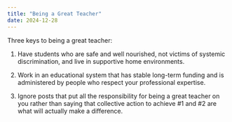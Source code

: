 ```yaml
---
title: "Being a Great Teacher"
date: 2024-12-28
---
```


Three keys to being a great teacher:

1.  Have students who are safe and well nourished,
    not victims of systemic discrimination,
    and live in supportive home environments.

2.  Work in an educational system that has stable long-term funding
    and is administered by people who respect your professional expertise.

3.  Ignore posts that put all the responsibility for being a great teacher on you
    rather than saying that collective action to achieve #1 and #2 are what will actually make a difference.

